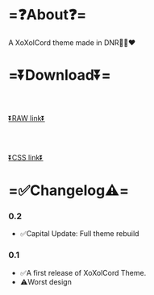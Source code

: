 # =❓About❓=
A XoXolCord theme made in DNR🖤💙❤️

# =⏬Download⏬=
### ⠀
[⏬RAW link⏬](https://raw.githubusercontent.com/artzab1103/XoXolCord/main/xoxolcord.theme.css)

### ⠀
[⏬CSS link⏬](https://github.com/artzab1103/XoXolCord/releases)

# =✅Changelog⚠️=
### 0.2
- ✅Capital Update: Full theme rebuild

### 0.1
- ✅A first release of XoXolCord Theme.
- ⚠️Worst design

